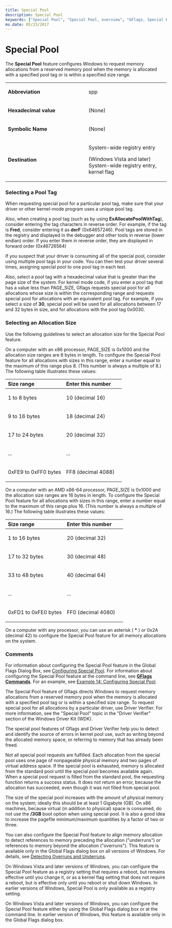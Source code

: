 ```yaml
---
title: Special Pool
description: Special Pool
keywords: ["Special Pool", "Special Pool, overview", "GFlags, Special Pool"]
ms.date: 05/23/2017
---
```


# Special Pool


The **Special Pool** feature configures Windows to request memory allocations from a reserved memory pool when the memory is allocated with a specified pool tag or is within a specified size range.

<table>
<colgroup>
<col width="50%" />
<col width="50%" />
</colgroup>
<tbody>
<tr class="odd">
<td align="left"><p><strong>Abbreviation</strong></p></td>
<td align="left"><p>spp</p></td>
</tr>
<tr class="even">
<td align="left"><p><strong>Hexadecimal value</strong></p></td>
<td align="left"><p>(None)</p></td>
</tr>
<tr class="odd">
<td align="left"><p><strong>Symbolic Name</strong></p></td>
<td align="left"><p>(None)</p></td>
</tr>
<tr class="even">
<td align="left"><p><strong>Destination</strong></p></td>
<td align="left"><p>System-wide registry entry</p>
<p>(Windows Vista and later) System-wide registry entry, kernel flag</p></td>
</tr>
</tbody>
</table>

 

### <span id="selecting_a_pool_tag"></span><span id="SELECTING_A_POOL_TAG"></span>Selecting a Pool Tag

When requesting special pool for a particular pool tag, make sure that your driver or other kernel-mode program uses a unique pool tag.

Also, when creating a pool tag (such as by using **ExAllocatePoolWithTag**), consider entering the tag characters in reverse order. For example, if the tag is **Fred**, consider entering it as **derF** (0x64657246). Pool tags are stored in the registry and displayed in the debugger and other tools in reverse (lower endian) order. If you enter them in reverse order, they are displayed in forward order (0x46726564)

If you suspect that your driver is consuming all of the special pool, consider using multiple pool tags in your code. You can then test your driver several times, assigning special pool to one pool tag in each test.

Also, select a pool tag with a hexadecimal value that is greater than the page size of the system. For kernel mode code, if you enter a pool tag that has a value less than PAGE\_SIZE, Gflags requests special pool for all allocations whose size is within the corresponding range and requests special pool for allocations with an equivalent pool tag. For example, if you select a size of **30**, special pool will be used for all allocations between 17 and 32 bytes in size, and for allocations with the pool tag 0x0030.

### <span id="selecting_an_allocation_size"></span><span id="SELECTING_AN_ALLOCATION_SIZE"></span>Selecting an Allocation Size

Use the following guidelines to select an allocation size for the Special Pool feature.

On a computer with an x86 processor, PAGE\_SIZE is 0x1000 and the allocation size ranges are 8 bytes in length. To configure the Special Pool feature for all allocations with sizes in this range, enter a number equal to the maximum of this range plus 8. (This number is always a multiple of 8.) The following table illustrates these values:

<table>
<colgroup>
<col width="50%" />
<col width="50%" />
</colgroup>
<thead>
<tr class="header">
<th align="left">Size range</th>
<th align="left">Enter this number</th>
</tr>
</thead>
<tbody>
<tr class="odd">
<td align="left"><p>1 to 8 bytes</p></td>
<td align="left"><p>10 (decimal 16)</p></td>
</tr>
<tr class="even">
<td align="left"><p>9 to 16 bytes</p></td>
<td align="left"><p>18 (decimal 24)</p></td>
</tr>
<tr class="odd">
<td align="left"><p>17 to 24 bytes</p></td>
<td align="left"><p>20 (decimal 32)</p></td>
</tr>
<tr class="even">
<td align="left"><p>...</p></td>
<td align="left"><p>...</p></td>
</tr>
<tr class="odd">
<td align="left"><p>0xFE9 to 0xFF0 bytes</p></td>
<td align="left"><p>FF8 (decimal 4088)</p></td>
</tr>
</tbody>
</table>

 

On a computer with an AMD x86-64 processor, PAGE\_SIZE is 0x1000 and the allocation size ranges are 16 bytes in length. To configure the Special Pool feature for all allocations with sizes in this range, enter a number equal to the maximum of this range plus 16. (This number is always a multiple of 16.) The following table illustrates these values:

<table>
<colgroup>
<col width="50%" />
<col width="50%" />
</colgroup>
<thead>
<tr class="header">
<th align="left">Size range</th>
<th align="left">Enter this number</th>
</tr>
</thead>
<tbody>
<tr class="odd">
<td align="left"><p>1 to 16 bytes</p></td>
<td align="left"><p>20 (decimal 32)</p></td>
</tr>
<tr class="even">
<td align="left"><p>17 to 32 bytes</p></td>
<td align="left"><p>30 (decimal 48)</p></td>
</tr>
<tr class="odd">
<td align="left"><p>33 to 48 bytes</p></td>
<td align="left"><p>40 (decimal 64)</p></td>
</tr>
<tr class="even">
<td align="left"><p>...</p></td>
<td align="left"><p>...</p></td>
</tr>
<tr class="odd">
<td align="left"><p>0xFD1 to 0xFE0 bytes</p></td>
<td align="left"><p>FF0 (decimal 4080)</p></td>
</tr>
</tbody>
</table>

 

On a computer with any processor, you can use an asterisk ( **\*** ) or 0x2A (decimal 42) to configure the Special Pool feature for all memory allocations on the system.

### <span id="comments"></span><span id="COMMENTS"></span>Comments

For information about configuring the Special Pool feature in the Global Flags Dialog Box, see [Configuring Special Pool](configuring-special-pool.md). For information about configuring the Special Pool feature at the command line, see [**GFlags Commands**](gflags-commands.md). For an example, see [Example 14: Configuring Special Pool](example-14---configuring-special-pool.md).

The Special Pool feature of Gflags directs Windows to request memory allocations from a reserved memory pool when the memory is allocated with a specified pool tag or is within a specified size range. To request special pool for all allocations by a particular driver, use Driver Verifier. For more information, see the "Special Pool" topic in the "Driver Verifier" section of the Windows Driver Kit (WDK).

The special pool features of Gflags and Driver Verifier help you to detect and identify the source of errors in kernel pool use, such as writing beyond the allocated memory space, or referring to memory that has already been freed.

Not all special pool requests are fulfilled. Each allocation from the special pool uses one page of nonpageable physical memory and two pages of virtual address space. If the special pool is exhausted, memory is allocated from the standard pool until the special pool becomes available again. When a special pool request is filled from the standard pool, the requesting function returns a success status. It does not return an error, because the allocation has succeeded, even though it was not filled from special pool.

The size of the special pool increases with the amount of physical memory on the system; ideally this should be at least 1 Gigabyte (GB). On x86 machines, because virtual (in addition to physical) space is consumed, do not use the **/3GB** boot option when using special pool. It is also a good idea to increase the pagefile minimum/maximum quantities by a factor of two or three.

You can also configure the Special Pool feature to align memory allocation to detect references to memory preceding the allocation ("underruns") or references to memory beyond the allocation ("overruns"). This feature is available only in the Global Flags dialog box on all versions of Windows. For details, see [Detecting Overruns and Underruns](detecting-overruns-and-underruns.md).

On Windows Vista and later versions of Windows, you can configure the Special Pool feature as a registry setting that requires a reboot, but remains effective until you change it, or as a kernel flag setting that does not require a reboot, but is effective only until you reboot or shut down Windows. In earlier versions of Windows, Special Pool is only available as a registry setting.

On Windows Vista and later versions of Windows, you can configure the Special Pool feature either by using the Global Flags dialog box or at the command line. In earlier version of Windows, this feature is available only in the Global Flags dialog box.

 

 





